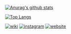 [![Anurag's github stats][starts]][profile] 

[![Top Langs](https://github-readme-stats.vercel.app/api/top-langs/?username=danmirror&layout=compact)](https://me-danuandrean.github.io)

[![wiki](https://img.shields.io/badge/arduino-trafficlight-9cf?style=plactic&logo=arduino)](https://github.com/danmirror/traffic-light-arduino)
[![instagram](https://img.shields.io/badge/phantomjs-loadspeed-yellow?style=plactic&logo=javascript)](https://github.com/danmirror/phantomjs-loadspeed)
[![website](https://img.shields.io/badge/laravel-IOT-red?style=plactic&logo=laravel)](https://github.com/danmirror/laravel-pressure)

[starts]: https://github-readme-stats.vercel.app/api?username=danmirror&theme=vue&show_icons=true&count_private=false&hide=issues,prs
[profile]:https://me-danuandrean.github.io 
<!--


Here are some ideas to get you started:

- 🔭 I’m currently working on ...
- 🌱 I’m currently learning ...
- 👯 I’m looking to collaborate on ...
- 🤔 I’m looking for help with ...
- 💬 Ask me about ...
- 📫 How to reach me: ...
- 😄 Pronouns: ...
- ⚡ Fun fact: ...
-->
